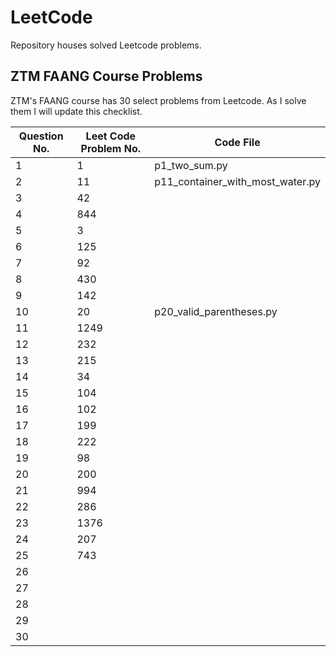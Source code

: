 # LeetCode

Repository houses solved Leetcode problems.

## ZTM FAANG Course Problems

ZTM's FAANG course has 30 select problems from Leetcode. As I solve them
I will update this checklist.

| Question No. | Leet Code Problem No. | Code File                     |
| ------------ | --------------------- | ----------------------------- |
| 1            | 1                     | p1_two_sum.py                 |
| 2            | 11                    | p11_container_with_most_water.py |
| 3            | 42                    | |
| 4            | 844                   | |
| 5            | 3                     | |
| 6            | 125                   | |
| 7            | 92                    | |
| 8            | 430                   | |
| 9            | 142                   | |
| 10           | 20                    | p20_valid_parentheses.py       |
| 11           | 1249                  | |
| 12           | 232                   | |
| 13           | 215                   | |
| 14           | 34                    | |
| 15           | 104                   | |
| 16           | 102                   | |
| 17           | 199                   | |
| 18           | 222                   | |
| 19           | 98                    | |
| 20           | 200                   | |
| 21           | 994                   | |
| 22           | 286                   | |
| 23           | 1376                  | |
| 24           | 207                   | |
| 25           | 743                   | |
| 26           |                       | |
| 27           |                       | |
| 28           |                       | |
| 29           |                       | |
| 30           |                       | |
